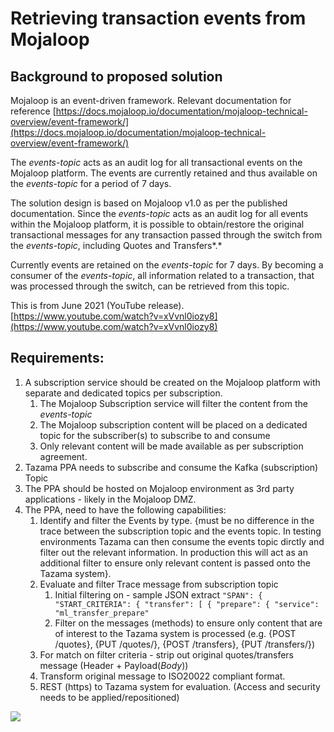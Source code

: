 <!-- SPDX-License-Identifier: Apache-2.0 -->

# Retrieving transaction events from Mojaloop

## Background to proposed solution

Mojaloop is an event-driven framework. Relevant documentation for reference [https://docs.mojaloop.io/documentation/mojaloop-technical-overview/event-framework/](https://docs.mojaloop.io/documentation/mojaloop-technical-overview/event-framework/)

The *events-topic* acts as an audit log for all transactional events on the Mojaloop platform. The events are currently retained and thus available on the *events-topic* for a period of 7 days.

The solution design is based on Mojaloop v1.0 as per the published documentation. Since the *events-topic* acts as an audit log for all events within the Mojaloop platform, it is possible to obtain/restore the original transactional messages for any transaction passed through the switch from the *events-topic*, including Quotes and Transfers*.*

Currently events are retained on the *events-topic* for 7 days. By becoming a consumer of the *events-topic*, all information related to a transaction, that was processed through the switch, can be retrieved from this topic.

This is from June 2021 (YouTube release).  
[https://www.youtube.com/watch?v=xVvnl0iozy8](https://www.youtube.com/watch?v=xVvnl0iozy8)

## Requirements:

1. A subscription service should be created on the Mojaloop platform with separate and dedicated topics per subscription.
    1. The Mojaloop Subscription service will filter the content from the *events-topic*
    2. The Mojaloop subscription content will be placed on a dedicated topic for the subscriber(s) to subscribe to and consume
    3. Only relevant content will be made available as per subscription agreement.
2. Tazama PPA needs to subscribe and consume the Kafka (subscription) Topic
3. The PPA should be hosted on Mojaloop environment as 3rd party applications - likely in the Mojaloop DMZ.
4. The PPA, need to have the following capabilities:
    1. Identify and filter the Events by type. {must be no difference in the trace between the subscription topic and the events topic. In testing environments Tazama can then consume the events topic dirctly and filter out the relevant information. In production this will act as an additional filter to ensure only relevant content is passed onto the Tazama system}.
    2. Evaluate and filter Trace message from subscription topic
        1. Initial filtering on - sample JSON extract `"SPAN": { "START_CRITERIA": { "transfer": [ { "prepare": { "service": "ml_transfer_prepare"`
        2. Filter on the messages (methods) to ensure only content that are of interest to the Tazama system is processed (e.g. {POST /quotes}, {PUT /quotes/<ID>}, {POST /transfers}, {PUT /transfers/<ID>})
    3. For match on filter criteria - strip out original quotes/transfers message (Header + Payload(*Body*))
    4. Transform original message to ISO20022 compliant format.
    5. REST (https) to Tazama system for evaluation. (Access and security needs to be applied/repositioned)

![](../../images/Intercept_ML_Events.drawio.png)

